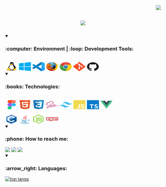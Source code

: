 <img align=right src="https://visitor-badge.laobi.icu/badge?page_id=LiiP11" />

<h1 align="center">
    <img src="https://readme-typing-svg.demolab.com?font=Fira+Code&weight=500&size=35&duration=3000&pause=500&color=6272A4&center=true&vCenter=true&width=435&lines=Hi+there!;I'm+LiiP!;" />
</h1>

<details open>
  <summary><h3>:computer: Environment | :loop: Development Tools:</h3></summary>
  <div style="display: inline_block"><br>
    <img align="center" alt="icon-linux" height="30" width="40" src="https://raw.githubusercontent.com/devicons/devicon/master/icons/linux/linux-original.svg">
    <img align="center" alt="icon-windows" height="30" width="40" src="https://raw.githubusercontent.com/devicons/devicon/master/icons/windows8/windows8-original.svg">
    <img align="center" alt="icon-vscode" height="30" width="40" src="https://raw.githubusercontent.com/devicons/devicon/master/icons/vscode/vscode-original.svg">
    <img align="center" alt="icon-firefox" height="30" width="40" src="https://raw.githubusercontent.com/devicons/devicon/master/icons/firefox/firefox-original.svg">
    <img align="center" alt="icon-chrome" height="30" width="40" src="https://raw.githubusercontent.com/devicons/devicon/master/icons/chrome/chrome-original.svg">
    <img align="center" alt="icon-git" height="30" width="40" src="https://raw.githubusercontent.com/devicons/devicon/master/icons/git/git-original.svg">
    <img align="center" alt="icon-github" height="30" width="40" src="https://raw.githubusercontent.com/devicons/devicon/master/icons/github/github-original.svg">
  </div>
</details>

<details open>
  <summary><h3>:books: Technologies:</h3></summary>
  <div style="display: inline_block"><br>
    <img align="center" alt="icon-figma" height="30" width="40" src="https://raw.githubusercontent.com/devicons/devicon/master/icons/figma/figma-original.svg">
    <img align="center" alt="icon-HTML5" height="30" width="40" src="https://raw.githubusercontent.com/devicons/devicon/master/icons/html5/html5-original.svg">
    <img align="center" alt="icon-CSS3" height="30" width="40" src="https://raw.githubusercontent.com/devicons/devicon/master/icons/css3/css3-original.svg">
    <img align="center" alt="icon-sass" height="30" width="40" src="https://raw.githubusercontent.com/devicons/devicon/master/icons/sass/sass-original.svg">
    <img align="center" alt="icon-tailwindcss" height="30" width="40" src="https://raw.githubusercontent.com/devicons/devicon/master/icons/tailwindcss/tailwindcss-plain.svg">
    <img align="center" alt="icon-Js" height="30" width="40" src="https://raw.githubusercontent.com/devicons/devicon/master/icons/javascript/javascript-plain.svg">
    <img align="center" alt="icon-Ts" height="30" width="40" src="https://raw.githubusercontent.com/devicons/devicon/master/icons/typescript/typescript-plain.svg">
    <img align="center" alt="icon-Vuejs" height="30" width="40" src="https://raw.githubusercontent.com/devicons/devicon/master/icons/vuejs/vuejs-original.svg"> <br><br>
    <img align="center" alt="icon-C" height="30" width="40" src="https://raw.githubusercontent.com/devicons/devicon/master/icons/c/c-original.svg">
    <img align="center" alt="icon-java" height="30" width="40" src="https://raw.githubusercontent.com/devicons/devicon/master/icons/java/java-original.svg">
    <img align="center" alt="icon-nodejs" height="30" width="40" src="https://raw.githubusercontent.com/devicons/devicon/master/icons/nodejs/nodejs-original.svg">
    <img align="center" alt="icon-npm" height="30" width="40" src="https://raw.githubusercontent.com/devicons/devicon/master/icons/npm/npm-original-wordmark.svg">
  </div>
</details>

<details open>
  <summary><h3>:phone: How to reach me:</h2></summary>
  <div>
    <a href="https://www.linkedin.com/in/eliezer-pimenta-4993a6238/" target="_blank"><img src="https://img.shields.io/badge/-LinkedIn-%230077B5?style=for-the-badge&logo=linkedin&logoColor=white" target="_blank"></a> 
    <a href="https://discord.gg/SJs5Q9gM" target="_blank"><img src="https://img.shields.io/badge/Discord-7289DA?style=for-the-badge&logo=discord&logoColor=white" target="_blank"></a> 
    <a href="https://instagram.com/lipimenta11" target="_blank"><img src="https://img.shields.io/badge/-Instagram-%23E4405F?style=for-the-badge&logo=instagram&logoColor=white" target="_blank"></a>
  </div>
</details>

<details open>
  <summary><h3>:arrow_right: Languages:</h2></summary>
  <p align="left">
    <a target="_blank" href="https://github.com/LiiP11/github-readme-stats"><img src="https://github-readme-stats.vercel.app/api/top-langs/?username=LiiP11&hide=HTML&langs_count=8&layout=compact&theme=react&border_radius=10&size_weight=0.5&count_weight=0.5&exclude_repo=github-readme-stats" alt="top langs"/></a>
  </p>
</details>
